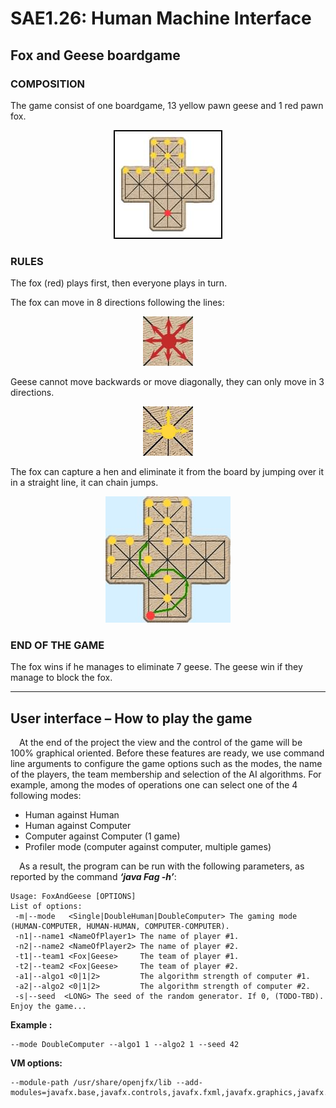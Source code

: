 # SAE1.26: Human Machine Interface
## Fox and Geese boardgame

### COMPOSITION

The game consist of one boardgame, 13 yellow pawn geese and 1 red pawn fox.

<center>

![Boardgame setup](./doc/img/board-setup.jpg)
</center>

### RULES

The fox (red) plays first, then everyone plays in turn.

The fox can move in 8 directions following the lines:
<center>

![Fox directions](./doc/img/fox-directions.jpg)
</center>





Geese cannot move backwards or move diagonally, they can only move in 3 directions.
<center>

![Goose drection](./doc/img/goose-directions.jpg)
</center>

The fox can capture a hen and eliminate it from the board by jumping over it in a straight line, it can chain jumps.
<center>

![Game example](./doc/img/game-example.jpg)
</center>

### END OF THE GAME



The fox wins if he manages to eliminate 7 geese. The geese win if they manage to block the fox.

------------------------------------------------------------------------------------------------------
## User interface – How to play the game

 &emsp;At the end of the project the view and the control of the game will be 100% graphical
oriented. Before these features are ready, we use command line arguments to configure the
game options such as the modes, the name of the players, the team membership and
selection of the AI algorithms. For example, among the modes of operations one can select
one of the 4 following modes:
- Human against Human
- Human against Computer
- Computer against Computer (1 game)
- Profiler mode (computer against computer, multiple games)
  
 &emsp;As a result, the program can be run with the following parameters, as reported by the
command ***‘java Fag -h’***:
```
Usage: FoxAndGeese [OPTIONS]
List of options:
 -m|--mode   <Single|DoubleHuman|DoubleComputer> The gaming mode (HUMAN-COMPUTER, HUMAN-HUMAN, COMPUTER-COMPUTER).
 -n1|--name1 <NameOfPlayer1> The name of player #1.
 -n2|--name2 <NameOfPlayer2> The name of player #2.
 -t1|--team1 <Fox|Geese>     The team of player #1.
 -t2|--team2 <Fox|Geese>     The team of player #2.
 -a1|--algo1 <0|1|2>         The algorithm strength of computer #1.
 -a2|--algo2 <0|1|2>         The algorithm strength of computer #2.
 -s|--seed  <LONG> The seed of the random generator. If 0, (TODO-TBD).
Enjoy the game...
```

**Example :** 
``` 
--mode DoubleComputer --algo1 1 --algo2 1 --seed 42
```

**VM options:**
``` 
--module-path /usr/share/openjfx/lib --add-modules=javafx.base,javafx.controls,javafx.fxml,javafx.graphics,javafx.media,javafx.swing,javafx.web
``` 
